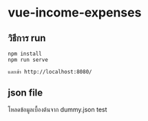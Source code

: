 # vue-income-expenses

## วิธีการ run
```
npm install
npm run serve

และเข้า http://localhost:8080/
```
## json file
โหลดข้อมูลเบื้องต้นจาก dummy.json
test

